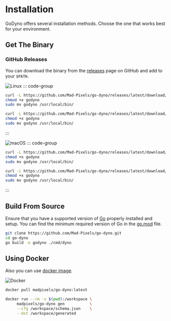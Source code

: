 # Installation

GoDyno offers several installation methods. Choose the one that works best for your environment.

## Get The Binary

### GitHub Releases

You can download the binary from the [releases](https://github.com/Mad-Pixels/go-dyno/releases) page on GitHub and add to your `$PATH`.

![Linux](https://img.shields.io/badge/Linux-amd64%20%7C%20arm64-blue?logo=linux&logoColor=white)
::: code-group

```bash [Linux • amd64]
curl -L https://github.com/Mad-Pixels/go-dyno/releases/latest/download/godyno_linux_amd64 -o godyno
chmod +x godyno
sudo mv godyno /usr/local/bin/
```

```bash [Linux • arm64]
curl -L https://github.com/Mad-Pixels/go-dyno/releases/latest/download/godyno_linux_arm64 -o godyno
chmod +x godyno
sudo mv godyno /usr/local/bin/
```

:::

![macOS](https://img.shields.io/badge/macOS-Intel%20%7C%20Silicon-lightgrey?logo=apple&logoColor=white)
::: code-group

```bash [Darwin • Intel]
curl -L https://github.com/Mad-Pixels/go-dyno/releases/latest/download/godyno_darwin_amd64 -o godyno
chmod +x godyno
sudo mv godyno /usr/local/bin/
```

```bash [Darwin • Silicon]
curl -L https://github.com/Mad-Pixels/go-dyno/releases/latest/download/godyno_darwin_arm64 -o godyno
chmod +x godyno
sudo mv godyno /usr/local/bin/
```

:::

## Build From Source

Ensure that you have a supported version of [Go](https://go.dev) properly installed and setup. You can find the minimum required version of Go in the [go.mod](https://github.com/Mad-Pixels/go-dyno/blob/main/go.mod) file.

```bash
git clone https://github.com/Mad-Pixels/go-dyno.git
cd go-dyno
go build -o godyno ./cmd/dyno
```

## Using Docker

Also you can use [docker image](https://hub.docker.com/r/madpixels/go-dyno).

![Docker](https://img.shields.io/badge/Docker-amd64%20%7C%20arm64-2496ED?logo=docker&logoColor=white)

```bash
docker pull madpixels/go-dyno:latest

docker run --rm -v $(pwd):/workspace \
     madpixels/go-dyno gen           \
     --cfg /workspace/schema.json    \
     --dst /workspace/generated
```
